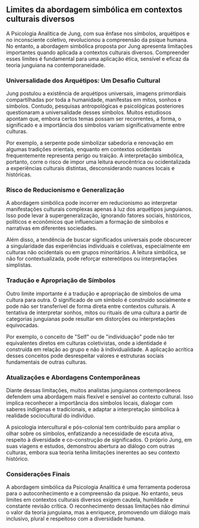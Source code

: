 
## Limites da abordagem simbólica em contextos culturais diversos

A Psicologia Analítica de Jung, com sua ênfase nos símbolos, arquétipos e no inconsciente coletivo, revolucionou a compreensão da psique humana. No entanto, a abordagem simbólica proposta por Jung apresenta limitações importantes quando aplicada a contextos culturais diversos. Compreender esses limites é fundamental para uma aplicação ética, sensível e eficaz da teoria junguiana na contemporaneidade.

### Universalidade dos Arquétipos: Um Desafio Cultural

Jung postulou a existência de arquétipos universais, imagens primordiais compartilhadas por toda a humanidade, manifestas em mitos, sonhos e símbolos. Contudo, pesquisas antropológicas e psicológicas posteriores questionaram a universalidade desses símbolos. Muitos estudiosos apontam que, embora certos temas possam ser recorrentes, a forma, o significado e a importância dos símbolos variam significativamente entre culturas.

Por exemplo, a serpente pode simbolizar sabedoria e renovação em algumas tradições orientais, enquanto em contextos ocidentais frequentemente representa perigo ou traição. A interpretação simbólica, portanto, corre o risco de impor uma leitura eurocêntrica ou ocidentalizada a experiências culturais distintas, desconsiderando nuances locais e históricas.

### Risco de Reducionismo e Generalização

A abordagem simbólica pode incorrer em reducionismo ao interpretar manifestações culturais complexas apenas à luz dos arquétipos junguianos. Isso pode levar à supergeneralização, ignorando fatores sociais, históricos, políticos e econômicos que influenciam a formação de símbolos e narrativas em diferentes sociedades.

Além disso, a tendência de buscar significados universais pode obscurecer a singularidade das experiências individuais e coletivas, especialmente em culturas não ocidentais ou em grupos minoritários. A leitura simbólica, se não for contextualizada, pode reforçar estereótipos ou interpretações simplistas.

### Tradução e Apropriação de Símbolos

Outro limite importante é a tradução e apropriação de símbolos de uma cultura para outra. O significado de um símbolo é construído socialmente e pode não ser transferível de forma direta entre contextos culturais. A tentativa de interpretar sonhos, mitos ou rituais de uma cultura a partir de categorias junguianas pode resultar em distorções ou interpretações equivocadas.

Por exemplo, o conceito de "Self" ou de "individuação" pode não ter equivalentes diretos em culturas coletivistas, onde a identidade é construída em relação ao grupo e não à individualidade. A aplicação acrítica desses conceitos pode desrespeitar valores e estruturas sociais fundamentais de outras culturas.

### Atualizações e Abordagens Contemporâneas

Diante dessas limitações, muitos analistas junguianos contemporâneos defendem uma abordagem mais flexível e sensível ao contexto cultural. Isso implica reconhecer a importância dos símbolos locais, dialogar com saberes indígenas e tradicionais, e adaptar a interpretação simbólica à realidade sociocultural do indivíduo.

A psicologia intercultural e pós-colonial tem contribuído para ampliar o olhar sobre os símbolos, enfatizando a necessidade de escuta ativa, respeito à diversidade e co-construção de significados. O próprio Jung, em suas viagens e estudos, demonstrou abertura ao diálogo com outras culturas, embora sua teoria tenha limitações inerentes ao seu contexto histórico.

### Considerações Finais

A abordagem simbólica da Psicologia Analítica é uma ferramenta poderosa para o autoconhecimento e a compreensão da psique. No entanto, seus limites em contextos culturais diversos exigem cautela, humildade e constante revisão crítica. O reconhecimento dessas limitações não diminui o valor da teoria junguiana, mas a enriquece, promovendo um diálogo mais inclusivo, plural e respeitoso com a diversidade humana.
```
